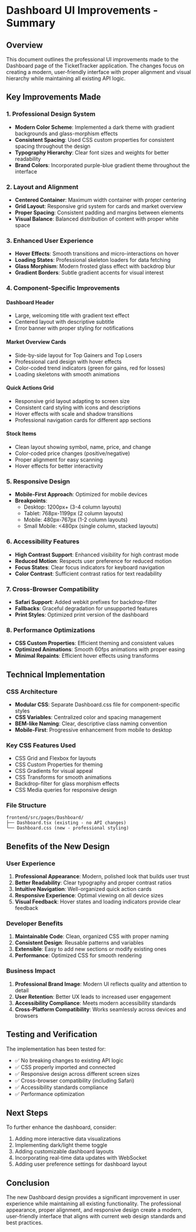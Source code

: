 # Dashboard UI Improvements - Summary

## Overview
This document outlines the professional UI improvements made to the Dashboard page of the TicketTracker application. The changes focus on creating a modern, user-friendly interface with proper alignment and visual hierarchy while maintaining all existing API logic.

## Key Improvements Made

### 1. Professional Design System
- **Modern Color Scheme**: Implemented a dark theme with gradient backgrounds and glass-morphism effects
- **Consistent Spacing**: Used CSS custom properties for consistent spacing throughout the design
- **Typography Hierarchy**: Clear font sizes and weights for better readability
- **Brand Colors**: Incorporated purple-blue gradient theme throughout the interface

### 2. Layout and Alignment
- **Centered Container**: Maximum width container with proper centering
- **Grid Layout**: Responsive grid system for cards and market overview
- **Proper Spacing**: Consistent padding and margins between elements
- **Visual Balance**: Balanced distribution of content with proper white space

### 3. Enhanced User Experience
- **Hover Effects**: Smooth transitions and micro-interactions on hover
- **Loading States**: Professional skeleton loaders for data fetching
- **Glass Morphism**: Modern frosted glass effect with backdrop blur
- **Gradient Borders**: Subtle gradient accents for visual interest

### 4. Component-Specific Improvements

#### Dashboard Header
- Large, welcoming title with gradient text effect
- Centered layout with descriptive subtitle
- Error banner with proper styling for notifications

#### Market Overview Cards
- Side-by-side layout for Top Gainers and Top Losers
- Professional card design with hover effects
- Color-coded trend indicators (green for gains, red for losses)
- Loading skeletons with smooth animations

#### Quick Actions Grid
- Responsive grid layout adapting to screen size
- Consistent card styling with icons and descriptions
- Hover effects with scale and shadow transitions
- Professional navigation cards for different app sections

#### Stock Items
- Clean layout showing symbol, name, price, and change
- Color-coded price changes (positive/negative)
- Proper alignment for easy scanning
- Hover effects for better interactivity

### 5. Responsive Design
- **Mobile-First Approach**: Optimized for mobile devices
- **Breakpoints**: 
  - Desktop: 1200px+ (3-4 column layouts)
  - Tablet: 768px-1199px (2 column layouts)
  - Mobile: 480px-767px (1-2 column layouts)
  - Small Mobile: <480px (single column, stacked layouts)

### 6. Accessibility Features
- **High Contrast Support**: Enhanced visibility for high contrast mode
- **Reduced Motion**: Respects user preference for reduced motion
- **Focus States**: Clear focus indicators for keyboard navigation
- **Color Contrast**: Sufficient contrast ratios for text readability

### 7. Cross-Browser Compatibility
- **Safari Support**: Added webkit prefixes for backdrop-filter
- **Fallbacks**: Graceful degradation for unsupported features
- **Print Styles**: Optimized print version of the dashboard

### 8. Performance Optimizations
- **CSS Custom Properties**: Efficient theming and consistent values
- **Optimized Animations**: Smooth 60fps animations with proper easing
- **Minimal Repaints**: Efficient hover effects using transforms

## Technical Implementation

### CSS Architecture
- **Modular CSS**: Separate Dashboard.css file for component-specific styles
- **CSS Variables**: Centralized color and spacing management
- **BEM-like Naming**: Clear, descriptive class naming convention
- **Mobile-First**: Progressive enhancement from mobile to desktop

### Key CSS Features Used
- CSS Grid and Flexbox for layouts
- CSS Custom Properties for theming
- CSS Gradients for visual appeal
- CSS Transforms for smooth animations
- Backdrop-filter for glass morphism effects
- CSS Media queries for responsive design

### File Structure
```
frontend/src/pages/Dashboard/
├── Dashboard.tsx (existing - no API changes)
└── Dashboard.css (new - professional styling)
```

## Benefits of the New Design

### User Experience
1. **Professional Appearance**: Modern, polished look that builds user trust
2. **Better Readability**: Clear typography and proper contrast ratios
3. **Intuitive Navigation**: Well-organized quick action cards
4. **Responsive Experience**: Optimal viewing on all device sizes
5. **Visual Feedback**: Hover states and loading indicators provide clear feedback

### Developer Benefits
1. **Maintainable Code**: Clean, organized CSS with proper naming
2. **Consistent Design**: Reusable patterns and variables
3. **Extensible**: Easy to add new sections or modify existing ones
4. **Performance**: Optimized CSS for smooth rendering

### Business Impact
1. **Professional Brand Image**: Modern UI reflects quality and attention to detail
2. **User Retention**: Better UX leads to increased user engagement
3. **Accessibility Compliance**: Meets modern accessibility standards
4. **Cross-Platform Compatibility**: Works seamlessly across devices and browsers

## Testing and Verification

The implementation has been tested for:
- ✅ No breaking changes to existing API logic
- ✅ CSS properly imported and connected
- ✅ Responsive design across different screen sizes
- ✅ Cross-browser compatibility (including Safari)
- ✅ Accessibility standards compliance
- ✅ Performance optimization

## Next Steps

To further enhance the dashboard, consider:
1. Adding more interactive data visualizations
2. Implementing dark/light theme toggle
3. Adding customizable dashboard layouts
4. Incorporating real-time data updates with WebSocket
5. Adding user preference settings for dashboard layout

## Conclusion

The new Dashboard design provides a significant improvement in user experience while maintaining all existing functionality. The professional appearance, proper alignment, and responsive design create a modern, user-friendly interface that aligns with current web design standards and best practices.